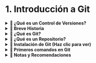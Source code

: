 
# 1. Introducción a Git


<details>
  <summary><strong>🧠 ¿Qué es un Control de Versiones?</strong></summary>

<p align="justify">
  <img align="right" src="https://dinahosting.com/blog/upload/2018/06/Control-de-versiones.jpg" width="220" style="margin-left: 15px; border-radius: 10px;" />

  Un <strong>control de versiones</strong> es un sistema que registra cada cambio realizado en los archivos de un proyecto. Permite:
</p>

- 📜 <strong>Llevar un historial completo de cambios.</strong>  
- 🧍 <strong>Saber</strong> *quién* hizo el cambio y *cuándo*.  
- 🔐 <strong>Mantener la seguridad y consistencia del código.</strong>  
- 🔄 <strong>Ofrece flexibilidad: no obliga a un desarrollo lineal.</strong>


</details>


<details>
  <summary><strong>📜 Breve Historia</strong></summary>

| Año   | Evento                                                    |
|-------|-----------------------------------------------------------|
| 1990  | Nace **CVS**, el primer sistema de control de versiones. |
| 2005  | Se crea **Git**, impulsado por **Linus Torvalds**.       |
| 2008  | Aparece **GitHub**, desarrollado en Ruby on Rails.       |
| 2018  | **Microsoft compra GitHub**.                             |
| 2024  | Git domina el mercado (GitHub, GitLab, Bitbucket).       |

</details>

<details>
  <summary><strong>🧰 ¿Qué es Git?</strong></summary>

<p align="justify">
  <img align="right" src="https://leninmhs.com/wp-content/uploads/2023/11/git-historia.svg" width="100" style="margin-left: 15px; border-radius: 10px;" />

  <strong>Git</strong> es un sistema de control de versiones distribuido que permite trabajar con repositorios locales y remotos de forma eficiente y segura.
</p>


</details>


<details>
  <summary><strong>📁 ¿Qué es un Repositorio?</strong></summary>

Un **repositorio** es una carpeta que contiene:
- Las distintas versiones de los archivos.
- El historial completo de cambios.
Puede ser:
- 📍 **Local**: en tu máquina.  
- 🌐 **Remoto**: en un servidor (GitHub, GitLab, etc.).

</details>

<details>
  <summary><strong>🚀 Instalación de Git (Haz clic para ver)</strong></summary>

👉 Descarga Git desde: [https://git-scm.com/downloads](https://git-scm.com/downloads)

Pasos clave durante la instalación:

| Paso | Descripción | Imagen |
|------|-------------|--------|
| 1 | Selecciona la carpeta de destino | <img src="../Imagenes/Instalacion/paso1.png" width="200"/> |
| 2 | Selecciona todos los componentes | <img src="../Imagenes/Instalacion/paso2.png" width="200"/> |
| 3 | Agrega un acceso directo | <img src="../Imagenes/Instalacion/paso3.png" width="200"/> |
| 4 | Selecciona tu editor de texto | <img src="../Imagenes/Instalacion/paso4.png" width="200"/> |
| 5 | Rama principal: escribe `"main"` | <img src="../Imagenes/Instalacion/paso5.png" width="200"/> |
| 6 | Opción recomendada | <img src="../Imagenes/Instalacion/paso6.png" width="200"/> |
| 7 | Deja la opción SSH | <img src="../Imagenes/Instalacion/paso7.png" width="200"/> |
| 8 | Usa OpenSSL | <img src="../Imagenes/Instalacion/paso8.png" width="200"/> |
| 9 | Elige la primera opción (Unix: segunda) | <img src="../Imagenes/Instalacion/paso9.png" width="200"/> |
| 10 | Interfaz por defecto | <img src="../Imagenes/Instalacion/paso10.png" width="200"/> |
| 11 | Fast-Forward o merge | <img src="../Imagenes/Instalacion/paso11.png" width="200"/> |
| 12 | Deja por defecto | <img src="../Imagenes/Instalacion/paso12.png" width="200"/> |
| 13 | Activa caché de optimización | <img src="../Imagenes/Instalacion/paso13.png" width="200"/> |
| 14 | Clic en instalar | <img src="../Imagenes/Instalacion/paso14.png" width="200"/> |

</details>


<details>
  <summary><strong>📘 Primeros comandos en Git</strong></summary>

**Estos comandos te ayudarán a configurar Git una vez instalado. Suerte ❗❗❗**

| Nº | Comando                                               | Descripción breve                                      |
|----|--------------------------------------------------------|---------------------------------------------------------|
| 1  | `git --version`                                       | Verifica la versión de Git instalada                   |
| 2  | `git commit -am "mensaje"`                            | Hace commit y agrega cambios en archivos ya trackeados |
| 3  | `git help`                                            | Muestra ayuda general de Git                           |
| 4  | `git --help config`                                   | Muestra ayuda específica del comando `config`          |
| 5  | `git config --global user.name "Tu nombre"`           | Configura el nombre de usuario global                  |
| 6  | `git config --global user.email "Tu gmail"`           | Configura el correo global                             |
| 7  | `git config --global -e`                              | Abre el editor para configurar Git                     |
| 8  | `:wq`                                                 | Comando para guardar y salir (Vim/Nano)                |

</details>

<details>
  <summary><strong>📝 Notas y Recomendaciones</strong></summary>

<br/>

🔹 **Git vs GitHub**  
Git es el sistema de control de versiones que funciona en tu máquina local.  
GitHub es una plataforma en línea para almacenar repositorios Git y colaborar en equipo. ¡No son lo mismo!

---

🔹 **Buenas prácticas al usar Git:**

- 🔁 Realiza commits frecuentes y pequeños.  
- 🧠 Usa mensajes claros que expliquen qué hiciste.  
- 🚫 No subas archivos innecesarios (usa `.gitignore`).  
- 🛠️ Usa ramas para probar nuevas ideas sin afectar el código principal.  
- 📦 Documenta tu proyecto en el `README.md`.  

</details>


